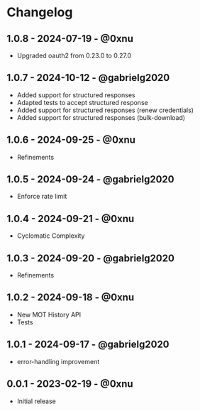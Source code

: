 # Changelog

## 1.0.8 - 2024-07-19 - @0xnu
* Upgraded oauth2 from 0.23.0 to 0.27.0

## 1.0.7 - 2024-10-12 - @gabrielg2020
* Added support for structured responses
* Adapted tests to accept structured response
* Added support for structured responses (renew credentials)
* Added support for structured responses (bulk-download)

## 1.0.6 - 2024-09-25 - @0xnu
* Refinements

## 1.0.5 - 2024-09-24 - @gabrielg2020
* Enforce rate limit

## 1.0.4 - 2024-09-21 - @0xnu
* Cyclomatic Complexity

## 1.0.3 - 2024-09-20 - @gabrielg2020
* Refinements

## 1.0.2 - 2024-09-18 - @0xnu
* New MOT History API
* Tests

## 1.0.1 - 2024-09-17 - @gabrielg2020
* error-handling improvement

## 0.0.1 - 2023-02-19 - @0xnu
* Initial release
